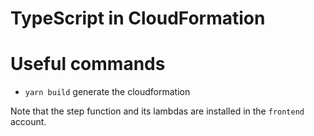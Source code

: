 # TypeScript in CloudFormation

# Useful commands

-   `yarn build` generate the cloudformation

Note that the step function and its lambdas are installed in the `frontend` account. 
